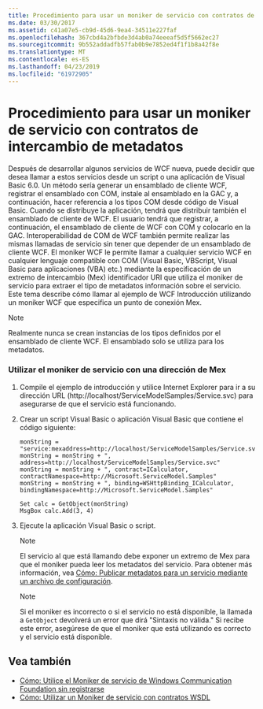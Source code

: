 ```yaml
---
title: Procedimiento para usar un moniker de servicio con contratos de intercambio de metadatos
ms.date: 03/30/2017
ms.assetid: c41a07e5-cb9d-45d6-9ea4-34511e227faf
ms.openlocfilehash: 367cbd4a2bfbde3d4ab0a74eeeaf5d5f5662ec27
ms.sourcegitcommit: 9b552addadfb57fab0b9e7852ed4f1f1b8a42f8e
ms.translationtype: MT
ms.contentlocale: es-ES
ms.lasthandoff: 04/23/2019
ms.locfileid: "61972905"
---
```

# <a name="how-to-use-a-service-moniker-with-metadata-exchange-contracts"></a>Procedimiento para usar un moniker de servicio con contratos de intercambio de metadatos
Después de desarrollar algunos servicios de WCF nueva, puede decidir que desea llamar a estos servicios desde un script o una aplicación de Visual Basic 6.0. Un método sería generar un ensamblado de cliente WCF, registrar el ensamblado con COM, instale al ensamblado en la GAC y, a continuación, hacer referencia a los tipos COM desde código de Visual Basic. Cuando se distribuye la aplicación, tendrá que distribuir también el ensamblado de cliente de WCF. El usuario tendrá que registrar, a continuación, el ensamblado de cliente de WCF con COM y colocarlo en la GAC. Interoperabilidad de COM de WCF también permite realizar las mismas llamadas de servicio sin tener que depender de un ensamblado de cliente WCF. El moniker WCF le permite llamar a cualquier servicio WCF en cualquier lenguaje compatible con COM (Visual Basic, VBScript, Visual Basic para aplicaciones (VBA) etc.) mediante la especificación de un extremo de intercambio (Mex) identificador URI que utiliza el moniker de servicio para extraer el tipo de metadatos información sobre el servicio. Este tema describe cómo llamar al ejemplo de WCF Introducción utilizando un moniker WCF que especifica un punto de conexión Mex.  
  
> [!NOTE]
>  Realmente nunca se crean instancias de los tipos definidos por el ensamblado de cliente WCF. El ensamblado solo se utiliza para los metadatos.  
  
### <a name="using-the-service-moniker-with-a-mex-address"></a>Utilizar el moniker de servicio con una dirección de Mex  
  
1. Compile el ejemplo de introducción y utilice Internet Explorer para ir a su dirección URL (http://localhost/ServiceModelSamples/Service.svc) para asegurarse de que el servicio está funcionando.  
  
2. Crear un script Visual Basic o aplicación Visual Basic que contiene el código siguiente:  
  
    ```  
    monString = "service:mexaddress=http://localhost/ServiceModelSamples/Service.svc/MEX"  
    monString = monString + ", address=http://localhost/ServiceModelSamples/Service.svc"  
    monString = monString + ", contract=ICalculator, contractNamespace=http://Microsoft.ServiceModel.Samples"  
    monString = monString + ", binding=WSHttpBinding_ICalculator, bindingNamespace=http://Microsoft.ServiceModel.Samples"  
  
    Set calc = GetObject(monString)  
    MsgBox calc.Add(3, 4)  
    ```  
  
3. Ejecute la aplicación Visual Basic o script.  
  
    > [!NOTE]
    >  El servicio al que está llamando debe exponer un extremo de Mex para que el moniker pueda leer los metadatos del servicio. Para obtener más información, vea [Cómo: Publicar metadatos para un servicio mediante un archivo de configuración](../../../../docs/framework/wcf/feature-details/how-to-publish-metadata-for-a-service-using-a-configuration-file.md).  
  
    > [!NOTE]
    >  Si el moniker es incorrecto o si el servicio no está disponible, la llamada a `GetObject` devolverá un error que dirá "Sintaxis no válida."  Si recibe este error, asegúrese de que el moniker que está utilizando es correcto y el servicio está disponible.  
  
## <a name="see-also"></a>Vea también

- [Cómo: Utilice el Moniker de servicio de Windows Communication Foundation sin registrarse](../../../../docs/framework/wcf/feature-details/use-the-wcf-service-moniker-without-registration.md)
- [Cómo: Utilizar un Moniker de servicio con contratos WSDL](../../../../docs/framework/wcf/feature-details/how-to-use-a-service-moniker-with-wsdl-contracts.md)
